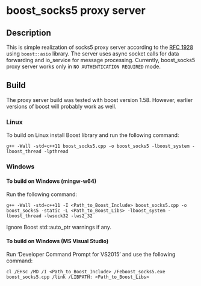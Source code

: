 # boost_socks5 proxy server

## Description
This is simple realization of socks5 proxy server according to the [RFC 1928](https://www.ietf.org/rfc/rfc1928.txt) using `boost::asio` library. The server uses async socket calls for data forwarding and io_service for message processing. Currently, boost_socks5 proxy server works only in `NO AUTHENTICATION REQUIRED` mode.

## Build
The proxy server build was tested with boost version 1.58. However, earlier versions of boost will probably work as well.

### Linux
To build on Linux install Boost library and run the following command:
```
g++ -Wall -std=c++11 boost_socks5.cpp -o boost_socks5 -lboost_system -lboost_thread -lpthread
```
### Windows 

#### To build on Windows (mingw-w64)
Run the following command:
```
g++ -Wall -std=c++11 -I <Path_to_Boost_Include> boost_socks5.cpp -o boost_socks5 -static -L <Path_to_Boost_Libs> -lboost_system -lboost_thread -lwsock32 -lws2_32
```
Ignore Boost std::auto_ptr warnings if any.

#### To build on Windows (MS Visual Studio)
Run ‘Developer Command Prompt for VS2015’ and use the following command:
```
cl /EHsc /MD /I <Path_to_Boost_Include> /Feboost_socks5.exe boost_socks5.cpp /link /LIBPATH: <Path_to_Boost_Libs>
```
